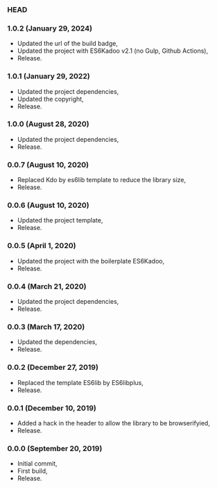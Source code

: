 ### HEAD

### 1.0.2 (January 29, 2024)

  * Updated the url of the build badge,
  * Updated the project with ES6Kadoo v2.1 (no Gulp, Github Actions),
  * Release.


### 1.0.1 (January 29, 2022)

  * Updated the project dependencies,
  * Updated the copyright,
  * Release.


### 1.0.0 (August 28, 2020)

  * Updated the project dependencies,
  * Release.


### 0.0.7 (August 10, 2020)

  * Replaced Kdo by es6lib template to reduce the library size,
  * Release.


### 0.0.6 (August 10, 2020)

  * Updated the project template,
  * Release.


### 0.0.5 (April 1, 2020)

  * Updated the project with the boilerplate ES6Kadoo,
  * Release.


### 0.0.4 (March 21, 2020)

  * Updated the project dependencies,
  * Release.


### 0.0.3 (March 17, 2020)

  * Updated the dependencies,
  * Release.


### 0.0.2 (December 27, 2019)

  * Replaced the template ES6lib by ES6libplus,
  * Release.


### 0.0.1 (December 10, 2019)

  * Added a hack in the header to allow the library to be browserifyied,
  * Release.


### 0.0.0 (September 20, 2019)

  * Initial commit,
  * First build,
  * Release.
